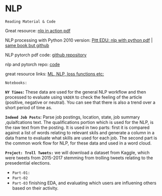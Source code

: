 # NLP

`Reading Material & Code`

Great resource: [nlp in action pdf](https://dl.ebooksworld.ir/motoman/Natural.Language.Processing.in.Action.www.EBooksWorld.ir.pdf)

NLP processing with Python 2010 version: [Pitt EDU: nlp with python pdf](http://www.pitt.edu/~naraehan/ling1330/nltk_book.html) | [same book but github](https://github.com/ShawnLeee/the-book/blob/master/pybooks/Natural%20Language%20Processing%20with%20Python.pdf)

NLP pytorch pdf code: [github repository](https://github.com/joosthub/PyTorchNLPBook)

nlp and pytorch repo: [code](https://github.com/graykode/nlp-tutorial)

great resource links: [ML, NLP, loss functions etc:](https://medium.com/machine-learning-in-practice/over-200-of-the-best-machine-learning-nlp-and-python-tutorials-2018-edition-dd8cf53cb7dc)

`Notebooks:`

**`NY Times`:** These data are used for the general NLP workflow and then processed to evaluate using `VADER` to check the feeling of the article (positive, negative or neutral). You can see that there is also a trend over a short period of time as. 



**`Indeed Job Posts`:** Parse job postings, location, state, job summary ,qulaifcations text. The qualifications portion which is used for the NLP, is the raw text from the posting. It is used in two parts: first it is compared against a list of words relating to relevant skils and generate a column in a data frame to evaluate what skills are used for each job. The second part is the common work flow for NLP, for these data and used in a word cloud.

**`Project: Troll Tweets:`** we will download a dataset from Kaggle, which were tweets from 2015-2017 stemming from trolling tweets relating to the presedential elections.
  + `Part-01:`
  + `Part-02`
  + `Part-03` finishing EDA, and evaluating which users are influening others based on their activity.

